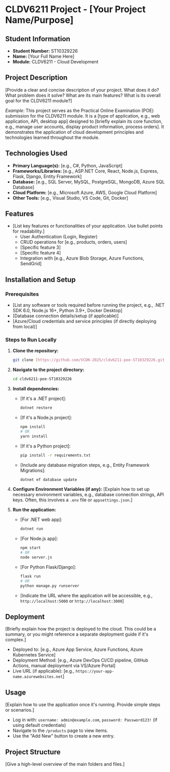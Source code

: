 # CLDV6211 Project - [Your Project Name/Purpose]

## Student Information
* **Student Number:** ST10329226
* **Name:** [Your Full Name Here]
* **Module:** CLDV6211 - Cloud Development

## Project Description
[Provide a clear and concise description of your project. What does it do? What problem does it solve? What are its main features? What is its overall goal for the CLDV6211 module?]

*Example:*
This project serves as the Practical Online Examination (POE) submission for the CLDV6211 module. It is a [type of application, e.g., web application, API, desktop app] designed to [briefly explain its core function, e.g., manage user accounts, display product information, process orders]. It demonstrates the application of cloud development principles and technologies learned throughout the module.

## Technologies Used
* **Primary Language(s):** [e.g., C#, Python, JavaScript]
* **Frameworks/Libraries:** [e.g., ASP.NET Core, React, Node.js, Express, Flask, Django, Entity Framework]
* **Database:** [e.g., SQL Server, MySQL, PostgreSQL, MongoDB, Azure SQL Database]
* **Cloud Platform:** [e.g., Microsoft Azure, AWS, Google Cloud Platform]
* **Other Tools:** [e.g., Visual Studio, VS Code, Git, Docker]

## Features
* [List key features or functionalities of your application. Use bullet points for readability.]
    * User Authentication (Login, Register)
    * CRUD operations for [e.g., products, orders, users]
    * [Specific feature 3]
    * [Specific feature 4]
    * Integration with [e.g., Azure Blob Storage, Azure Functions, SendGrid]

## Installation and Setup

### Prerequisites
* [List any software or tools required before running the project, e.g., .NET SDK 6.0, Node.js 16+, Python 3.9+, Docker Desktop]
* [Database connection details/setup (if applicable)]
* [Azure/Cloud credentials and service principles (if directly deploying from local)]

### Steps to Run Locally
1.  **Clone the repository:**
    ```bash
    git clone [https://github.com/VCDN-2025/cldv6211-poe-ST10329226.git](https://github.com/VCDN-2025/cldv6211-poe-ST10329226.git)
    ```
2.  **Navigate to the project directory:**
    ```bash
    cd cldv6211-poe-ST10329226
    ```
3.  **Install dependencies:**
    * [If it's a .NET project]:
        ```bash
        dotnet restore
        ```
    * [If it's a Node.js project]:
        ```bash
        npm install
        # OR
        yarn install
        ```
    * [If it's a Python project]:
        ```bash
        pip install -r requirements.txt
        ```
    * [Include any database migration steps, e.g., Entity Framework Migrations]:
        ```bash
        dotnet ef database update
        ```
4.  **Configure Environment Variables (if any):**
    [Explain how to set up necessary environment variables, e.g., database connection strings, API keys. Often, this involves a `.env` file or `appsettings.json`.]

5.  **Run the application:**
    * [For .NET web app]:
        ```bash
        dotnet run
        ```
    * [For Node.js app]:
        ```bash
        npm start
        # OR
        node server.js
        ```
    * [For Python Flask/Django]:
        ```bash
        flask run
        # OR
        python manage.py runserver
        ```
    * [Indicate the URL where the application will be accessible, e.g., `http://localhost:5000` or `http://localhost:3000`]

## Deployment
[Briefly explain how the project is deployed to the cloud. This could be a summary, or you might reference a separate deployment guide if it's complex.]
* Deployed to: [e.g., Azure App Service, Azure Functions, Azure Kubernetes Service]
* Deployment Method: [e.g., Azure DevOps CI/CD pipeline, GitHub Actions, manual deployment via VS/Azure Portal]
* Live URL (if applicable): [e.g., `https://your-app-name.azurewebsites.net`]

## Usage
[Explain how to use the application once it's running. Provide simple steps or scenarios.]
* Log in with: `username: admin@example.com`, `password: Password123!` (if using default credentials)
* Navigate to the `/products` page to view items.
* Use the "Add New" button to create a new entry.

## Project Structure
[Give a high-level overview of the main folders and files.]
